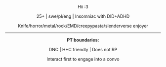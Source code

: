 <div align="center">
    Hii :3
<p>25+ | swe/pl/eng | Insomniac with DID+ADHD<p>Knife/horror/metal/rock/EMD/creepypasta/slenderverse enjoyer</p>

 <hr><b>PT boundaries:</b>
  <p>DNC | H+C friendly | Does not RP
  <p>Interact first to engage into a convo
</div>
